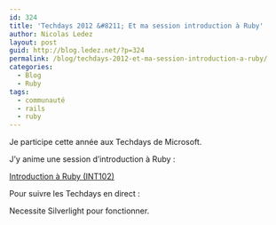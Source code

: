 ```yaml
---
id: 324
title: 'Techdays 2012 &#8211; Et ma session introduction à Ruby'
author: Nicolas Ledez
layout: post
guid: http://blog.ledez.net/?p=324
permalink: /blog/techdays-2012-et-ma-session-introduction-a-ruby/
categories:
  - Blog
  - Ruby
tags:
  - communauté
  - rails
  - ruby
---
```

Je participe cette année aux Techdays de Microsoft.

J&rsquo;y anime une session d&rsquo;introduction à Ruby :

[Introduction à Ruby (INT102)][1]

Pour suivre les Techdays en direct :



Necessite Silverlight pour fonctionner.

 [1]: http://www.microsoft.com/france/mstechdays/programmes/parcours.aspx#SessionID=2c463fe7-a295-4803-a24b-d3d4c11f0521 "Introduction à Ruby (INT102)"